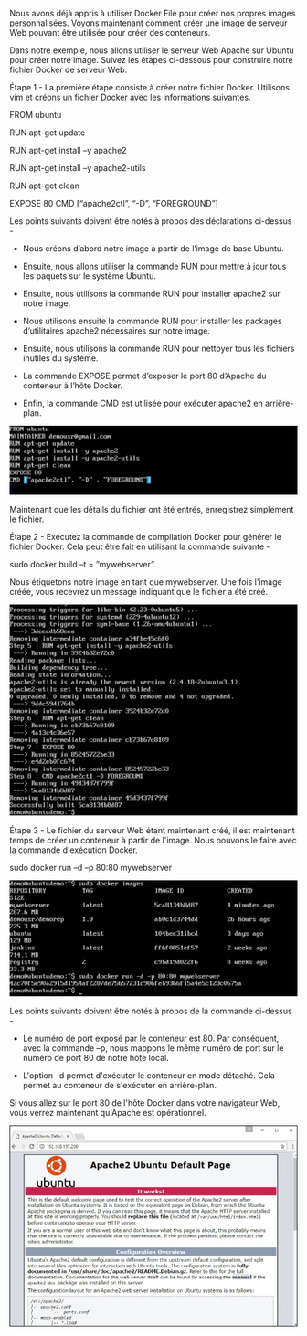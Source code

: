 Nous avons déjà appris à utiliser Docker File pour créer nos propres images personnalisées. Voyons maintenant comment créer une image de serveur Web pouvant être utilisée pour créer des conteneurs.

Dans notre exemple, nous allons utiliser le serveur Web Apache sur Ubuntu pour créer notre image. Suivez les étapes ci-dessous pour construire notre fichier Docker de serveur Web.

Étape 1 - La première étape consiste à créer notre fichier Docker. Utilisons vim et créons un fichier Docker avec les informations suivantes.

FROM ubuntu 

RUN apt-get update 

RUN apt-get install –y apache2 

RUN apt-get install –y apache2-utils 

RUN apt-get clean 

EXPOSE 80 CMD [“apache2ctl”, “-D”, “FOREGROUND”]

Les points suivants doivent être notés à propos des déclarations ci-dessus -

* Nous créons d’abord notre image à partir de l’image de base Ubuntu.

* Ensuite, nous allons utiliser la commande RUN pour mettre à jour tous les paquets sur le système Ubuntu.

* Ensuite, nous utilisons la commande RUN pour installer apache2 sur notre image.

* Nous utilisons ensuite la commande RUN pour installer les packages d’utilitaires apache2 nécessaires sur notre image.

* Ensuite, nous utilisons la commande RUN pour nettoyer tous les fichiers inutiles du système.

* La commande EXPOSE permet d’exposer le port 80 d’Apache du conteneur à l’hôte Docker.

* Enfin, la commande CMD est utilisée pour exécuter apache2 en arrière-plan.


![](1.jpg)

Maintenant que les détails du fichier ont été entrés, enregistrez simplement le fichier.

Étape 2 - Exécutez la commande de compilation Docker pour générer le fichier Docker. Cela peut être fait en utilisant la commande suivante -

sudo docker build –t = ”mywebserver”.

Nous étiquetons notre image en tant que mywebserver. Une fois l'image créée, vous recevrez un message indiquant que le fichier a été créé.

![](2.jpg)

Étape 3 - Le fichier du serveur Web étant maintenant créé, il est maintenant temps de créer un conteneur à partir de l'image. Nous pouvons le faire avec la commande d'exécution Docker.

sudo docker run –d –p 80:80 mywebserver 

![](3.jpg)

Les points suivants doivent être notés à propos de la commande ci-dessus -

* Le numéro de port exposé par le conteneur est 80. Par conséquent, avec la commande –p, nous mappons le même numéro de port sur le numéro de port 80 de notre hôte local.

* L'option –d permet d'exécuter le conteneur en mode détaché. Cela permet au conteneur de s'exécuter en arrière-plan.

Si vous allez sur le port 80 de l'hôte Docker dans votre navigateur Web, vous verrez maintenant qu'Apache est opérationnel.

![](4.jpg)
